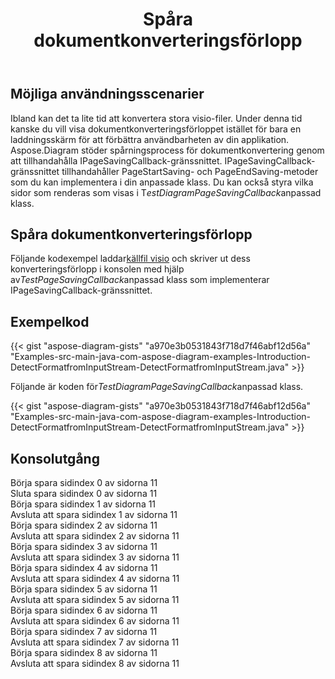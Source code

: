 ﻿---
title: Spåra dokumentkonverteringsförlopp
type: docs
weight: 970
url: /sv/java/track-document-conversion-progress/
description: Det här avsnittet förklarar hur du spårar konverteringsförloppet för visio-filer med Aspose.Diagram.
---
## **Möjliga användningsscenarier**

Ibland kan det ta lite tid att konvertera stora visio-filer. Under denna tid kanske du vill visa dokumentkonverteringsförloppet istället för bara en laddningsskärm för att förbättra användbarheten av din applikation. Aspose.Diagram stöder spårningsprocess för dokumentkonvertering genom att tillhandahålla IPageSavingCallback-gränssnittet. IPageSavingCallback-gränssnittet tillhandahåller PageStartSaving- och PageEndSaving-metoder som du kan implementera i din anpassade klass. Du kan också styra vilka sidor som renderas som visas i T*estDiagramPageSavingCallback*anpassad klass.

## **Spåra dokumentkonverteringsförlopp**

 Följande kodexempel laddar[källfil visio](Drawing1.vsdx) och skriver ut dess konverteringsförlopp i konsolen med hjälp av*TestPageSavingCallback*anpassad klass som implementerar IPageSavingCallback-gränssnittet.

## **Exempelkod**

{{< gist "aspose-diagram-gists" "a970e3b0531843f718d7f46abf12d56a" "Examples-src-main-java-com-aspose-diagram-examples-Introduction-DetectFormatfromInputStream-DetectFormatfromInputStream.java" >}}

Följande är koden för*TestDiagramPageSavingCallback*anpassad klass.

{{< gist "aspose-diagram-gists" "a970e3b0531843f718d7f46abf12d56a" "Examples-src-main-java-com-aspose-diagram-examples-Introduction-DetectFormatfromInputStream-DetectFormatfromInputStream.java" >}}

## **Konsolutgång**

Börja spara sidindex 0 av sidorna 11</br>
Sluta spara sidindex 0 av sidorna 11</br>
Börja spara sidindex 1 av sidorna 11</br>
Avsluta att spara sidindex 1 av sidorna 11</br>
Börja spara sidindex 2 av sidorna 11</br>
Avsluta att spara sidindex 2 av sidorna 11</br>
Börja spara sidindex 3 av sidorna 11</br>
Avsluta att spara sidindex 3 av sidorna 11</br>
Börja spara sidindex 4 av sidorna 11</br>
Avsluta att spara sidindex 4 av sidorna 11</br>
Börja spara sidindex 5 av sidorna 11</br>
Avsluta att spara sidindex 5 av sidorna 11</br>
Börja spara sidindex 6 av sidorna 11</br>
Avsluta att spara sidindex 6 av sidorna 11</br>
Börja spara sidindex 7 av sidorna 11</br>
Avsluta att spara sidindex 7 av sidorna 11</br>
Börja spara sidindex 8 av sidorna 11</br>
Avsluta att spara sidindex 8 av sidorna 11
